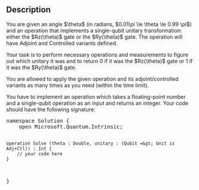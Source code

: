 ## Description

<div><p>You are given an angle $\theta$ (in radians, $0.01\pi \le \theta \le 0.99 \pi$) and an operation that implements a single-qubit unitary transformation: either the $Rz(\theta)$ gate or the $Ry(\theta)$ gate. The operation will have Adjoint and Controlled variants defined.</p><p>Your task is to perform necessary operations and measurements to figure out which unitary it was and to return 0 if it was the $Rz(\theta)$ gate or 1 if it was the $Ry(\theta)$ gate. </p><p>You are allowed to apply the given operation and its adjoint/controlled variants as many times as you need (within the time limit).</p><p>You have to implement an operation which takes a floating-point number and a single-qubit operation as an input and returns an integer. Your code should have the following signature:</p><pre class="verbatim">namespace Solution {
    open Microsoft.Quantum.Intrinsic;

    operation Solve (theta : Double, unitary : (Qubit =&gt; Unit is Adj+Ctl)) : Int {
        // your code here
    }
}</pre></div>
